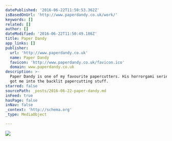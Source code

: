 ```yaml
---
datePublished: '2016-06-22T11:50:53.362Z'
isBasedOnUrl: 'http://www.paperdandy.co.uk/work/'
keywords: []
related: []
author: []
dateModified: '2016-06-22T11:50:49.186Z'
title: Paper Dandy
app_links: []
publisher:
  url: 'http://www.paperdandy.co.uk'
  name: Paper Dandy
  favicon: 'http://www.paperdandy.co.uk/favicon.ico'
  domain: www.paperdandy.co.uk
description: >-
  Paper Dandy is one of my favourite papercutters. His horrorgami series really
  got me into the backlit papercutting stuff.
starred: false
sourcePath: _posts/2016-06-22-paper-dandy.md
inFeed: true
hasPage: false
inNav: false
_context: 'http://schema.org'
_type: MediaObject

---
```

![](https://the-grid-user-content.s3-us-west-2.amazonaws.com/14141d44-afec-4639-9408-0a5492dcf696.jpg)